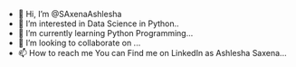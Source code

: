- 👋 Hi, I’m @SAxenaAshlesha
- 👀 I’m interested in Data Science in Python..
- 🌱 I’m currently learning Python Programming...
- 💞️ I’m looking to collaborate on  ...
- 📫 How to reach me You can Find me on LinkedIn as Ashlesha Saxena...

<!---
SAxenaAshlesha/SAxenaAshlesha is a ✨ special ✨ repository because its `README.md` (this file) appears on your GitHub profile.
You can click the Preview link to take a look at your changes.
--->
